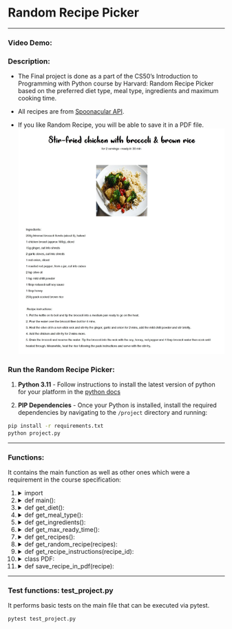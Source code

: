 # Random Recipe Picker

---

### Video Demo: <URL HERE>

### Description:

- The Final project is done as a part of the CS50’s Introduction to Programming with Python course by Harvard:
  Random Recipe Picker based on the preferred diet type, meal type, ingredients and maximum cooking time.

- All recipes are from [Spoonacular API](https://spoonacular.com/food-api).

- If you like Random Recipe, you will be able to save it in a PDF file.
  ![PDF Example](Example_PDF.jpg)

### Run the Random Recipe Picker:

1. **Python 3.11** - Follow instructions to install the latest version of python for your platform in the [python docs](https://docs.python.org/3/using/unix.html#getting-and-installing-the-latest-version-of-python)

2. **PIP Dependencies** - Once your Python is installed, install the required dependencies by navigating to the `/project` directory and running:

```bash
pip install -r requirements.txt
python project.py
```

---

### Functions:

It contains the main function as well as other ones which were a requirement in the course specification:

1.  <details>
    <summary> import </summary>
    <p> - requests </p>
    <p> - random </p>
    <p> - fpdf </p>
    <p> - sys </p>
    <p> - os </p>
    <p> - mimetypes </p>
    </details>

2.  <details>
    <summary> def main(): </summary>
    <p> - Get the diet, meal type, ingredients, max ready time from the user. </p>
    <p> - Get Recipes from the API. </p>
    <p> - Select Random Recipes from the Recipes list. </p>
    <p> - Save it in the PDF file. </p>
    </details>

3.  <details>
    <summary> def get_diet(): </summary>
    <p> - Ask the user to "Select diet type". </p>
    </details>

4.  <details>
    <summary> def get_meal_type(): </summary>
    <p> - Ask the user to "Select meal type". </p>
    </details>

5.  <details>
    <summary> def get_ingredients(): </summary>
    <p> - Ask the user "A comma-separated list of ingredients that the recipes should contain". </p>
    </details>

6.  <details>
    <summary> def get_max_ready_time(): </summary>
    <p> - Ask the user "The maximum time in minutes it should take to prepare and cook the recipe". </p>
    </details>

7.  <details>
    <summary> def get_recipes(): </summary>
    <p> - Get Recipes from API based on the diet, meal type, ingredients, max ready time, and number. </p>
    </details>

8.  <details>
    <summary> def get_random_recipe(recipes): </summary>
    <p> - Get the Recipe from the Recipes list based on the random number. </p>
    <p> - Save each ingredient in the list. </p>
    </details>

9.  <details>
    <summary> def get_recipe_instructions(recipe_id): </summary>
    <p> - Get the Recipe instructions from API based on the recipe's ID. </p>
    <p> - Save each step in the list. </p>
    </details>

10. <details>
    <summary> class PDF: </summary>
    <p> Class is used for saving Random Recipe in the PDF file. </p>
    <p> PDF file includes Title, Servings, Ready Time in Minutes, Image, Ingredients list, and Recipe instructions. </p>
    <p> Save function is used to save PDF files with the name: Recipe Title. </p>
    </details>

11. <details>
    <summary> def save_recipe_in_pdf(recipe): </summary>
    <p> Ask if the user wants to save Random Recipe. </p>
    <p> Save the recipe's image in the current project folder with name = id.extension. </p>
    <p> Save extended_ingredients and recipe_instructions in the string instead of the list. </p>
    <p> Create and save PDF with the Recipe. </p>
    <p> Delete the recipe's image in the current project folder with name = id.extension. </p>
    <p> Delete font file. </p>
    </details>

---

### Test functions: test_project.py

It performs basic tests on the main file that can be executed via pytest.

```bash
pytest test_project.py
```
